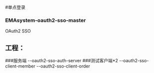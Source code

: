 #单点登录

### EMAsystem-oauth2-sso-master
OAuth2 SSO
## 工程：
###服务端
--oauth2-sso-auth-server 
###测试客户端*2
--oauth2-sso-client-member 
--oauth2-sso-client-order


